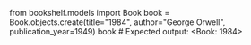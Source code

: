 from bookshelf.models import Book
book = Book.objects.create(title="1984", author="George Orwell", publication_year=1949)
book  # Expected output: <Book: 1984>
